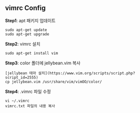 ## vimrc Config
**Step1**: apt 패키지 업데이트
```
sudo apt-get update
sudo apt-get upgrade
```
**Step2**: vimrc 설치 
```
sudo apt-get install vim
```
**Step3**: color 폴더에 jellybean.vim 복사
```
[jellybean 테마 설치](https://www.vim.org/scripts/script.php?script_id=2555)
cp jellybean.vim /usr/share/vim/vimOO/color/
```
**Step4**: .vimrc 파일 수정
```
vi ~/.vimrc
vimrc.txt 파일의 내용 복사
```

